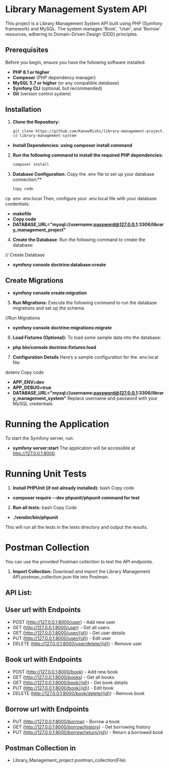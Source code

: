 # Library Management System API

This project is a Library Management System API built using PHP (Symfony framework) and MySQL. The system manages 'Book', 'User', and 'Borrow' resources, adhering to Domain-Driven Design (DDD) principles.

## Prerequisites

Before you begin, ensure you have the following software installed:

- **PHP 8.1 or higher**
- **Composer** (PHP dependency manager)
- **MySQL 5.7 or higher** (or any compatible database)
- **Symfony CLI** (optional, but recommended)
- **Git** (version control system)

## Installation

1. **Clone the Repository:**
   ```bash
   git clone https://github.com/KanavRishi/library-management-project.git
   cd library-management-system
- **Install Dependencies: using composer install command**

2. **Run the following command to install the required PHP dependencies:**
   ```bash
   composer install

3. **Database Configuration:**
   Copy the .env file to set up your database connection:**
   ```bash
   Copy code
 cp .env .env.local
Then, configure your .env.local file with your database credentials:
   
- **makefile**
- **Copy code**
- **DATABASE_URL="mysql://username:password@127.0.0.1:3306/library_management_project"**
4. **Create the Database**:
Run the following command to create the database:

// Create Database
   
- **symfony console doctrine:database:create**
## Create Migrations
- **symfony console create:migration**
5. **Run Migrations:**
Execute the following command to run the database migrations and set up the schema:

//Run Migrations
- **symfony console doctrine:migrations:migrate**

6. **Load Fixtures (Optional):**
To load some sample data into the database:

- **php bin/console doctrine:fixtures:load**
7. **Configuration Details**
Here’s a sample configuration for the .env.local file:

dotenv
Copy code
- **APP_ENV=dev**
- **APP_DEBUG=true**
- **DATABASE_URL="mysql://username:password@127.0.0.1:3306/library_management_system"**
Replace username and password with your MySQL credentials.

# Running the Application
To start the Symfony server, run:

- **symfony server:start**
The application will be accessible at http://127.0.0.1:8000.

# Running Unit Tests
1. **Install PHPUnit (if not already installed):**
   bash
   Copy code
- **composer require --dev phpunit/phpunit command for test**

2. **Run all tests:**
   bash
   Copy Code
- **./vendor/bin/phpunit**

This will run all the tests in the tests directory and output the results.

# Postman Collection
You can use the provided Postman collection to test the API endpoints.

1. **Import Collection:**
Download and import the Library Management API.postman_collection.json file into Postman.

## API List:

## User url with Endpoints
+ POST (http://127.0.0.1:8000/user) - Add new user
+ GET (http://127.0.0.1:8000/user) - Get all users
+ GET (http://127.0.0.1:8000/user/{id}) - Get user details
+ PUT (http://127.0.0.1:8000/user/{id}) - Edit user
+ DELETE (http://127.0.0.1:8000/user/delete/{id}) - Remove user

## Book url with Endpoints
+ POST (http://127.0.0.1:8000/book) - Add new book
+ GET (http://127.0.0.1:8000/books) - Get all books
+ GET (http://127.0.0.1:8000/book/{id}) - Get book details
+ PUT (http://127.0.0.1:8000/book/{id}) - Edit book
+ DELETE (http://127.0.0.1:8000/book/delete/{id}) - Remove book

## Borrow url with Endpoints
+ PUT (http://127.0.0.1:8000/borrow) - Borrow a book
+ GET (http://127.0.0.1:8000/borrow/history) - Get borrowing history
+ PUT (http://127.0.0.1:8000/borrow/return/{id}) - Return a borrowed book

## Postman Collection in
+ Library_Management_project.postman_collection(File)